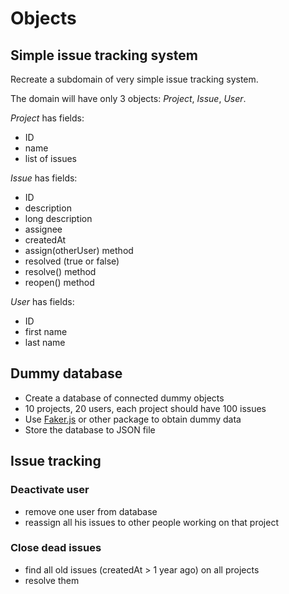 # Objects

## Simple issue tracking system

Recreate a subdomain of very simple issue tracking system.

The domain will have only 3 objects: _Project_, _Issue_, _User_.

_Project_ has fields:
- ID
- name
- list of issues

_Issue_ has fields:
- ID
- description
- long description
- assignee
- createdAt
- assign(otherUser) method
- resolved (true or false)
- resolve() method
- reopen() method

_User_ has fields:
- ID
- first name
- last name

## Dummy database

- Create a database of connected dummy objects
- 10 projects, 20 users, each project should have 100 issues
- Use [Faker.js][faker] or other package to obtain dummy data
- Store the database to JSON file

## Issue tracking

### Deactivate user

- remove one user from database
- reassign all his issues to other people working on that project

### Close dead issues

- find all old issues (createdAt > 1 year ago) on all projects
- resolve them

[faker]: https://www.npmjs.com/package/faker
